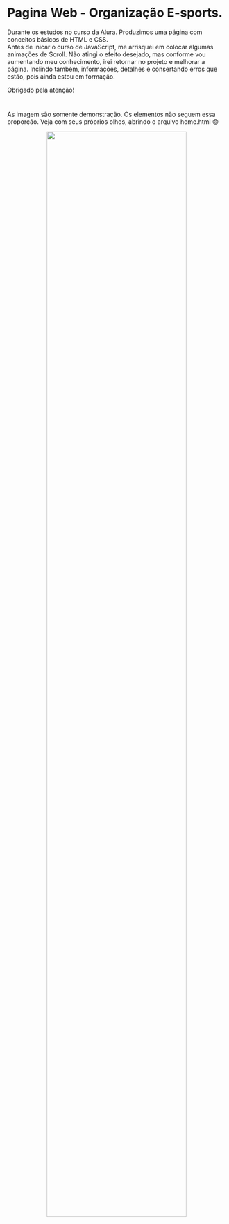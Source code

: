 # Pagina Web - Organização E-sports.

<p>Durante os estudos no curso da Alura. Produzimos uma página com conceitos básicos de HTML e CSS.
<br>Antes de inicar o curso de JavaScript, me arrisquei em colocar algumas animações de Scroll. Não atingi o efeito desejado, mas conforme vou aumentando meu conhecimento, irei retornar no projeto e melhorar a página. Inclindo também, informações, detalhes e consertando erros que estão, pois ainda estou em formação.</br></p>
<p>Obrigado pela atenção!</p>

#
As imagem são somente demonstração. Os elementos não seguem essa proporção. Veja com seus próprios olhos, abrindo o arquivo home.html 😊
<div align="center">
<img src="https://user-images.githubusercontent.com/116985295/203143465-ce32a4ce-b152-4fee-877a-c9346d8cb4c7.png" width=80% />
</div>
